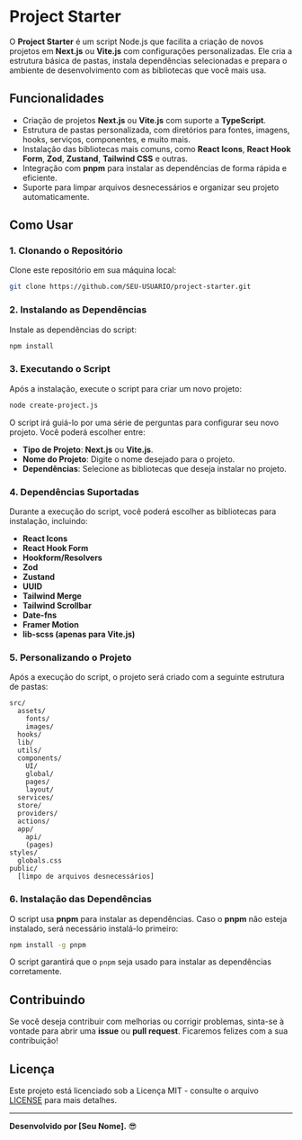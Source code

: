 
# Project Starter

O **Project Starter** é um script Node.js que facilita a criação de novos projetos em **Next.js** ou **Vite.js** com configurações personalizadas. Ele cria a estrutura básica de pastas, instala dependências selecionadas e prepara o ambiente de desenvolvimento com as bibliotecas que você mais usa.

## Funcionalidades

- Criação de projetos **Next.js** ou **Vite.js** com suporte a **TypeScript**.
- Estrutura de pastas personalizada, com diretórios para fontes, imagens, hooks, serviços, componentes, e muito mais.
- Instalação das bibliotecas mais comuns, como **React Icons**, **React Hook Form**, **Zod**, **Zustand**, **Tailwind CSS** e outras.
- Integração com **pnpm** para instalar as dependências de forma rápida e eficiente.
- Suporte para limpar arquivos desnecessários e organizar seu projeto automaticamente.

## Como Usar

### 1. Clonando o Repositório

Clone este repositório em sua máquina local:

```bash
git clone https://github.com/SEU-USUARIO/project-starter.git
```

### 2. Instalando as Dependências

Instale as dependências do script:

```bash
npm install
```

### 3. Executando o Script

Após a instalação, execute o script para criar um novo projeto:

```bash
node create-project.js
```

O script irá guiá-lo por uma série de perguntas para configurar seu novo projeto. Você poderá escolher entre:

- **Tipo de Projeto**: **Next.js** ou **Vite.js**.
- **Nome do Projeto**: Digite o nome desejado para o projeto.
- **Dependências**: Selecione as bibliotecas que deseja instalar no projeto.

### 4. Dependências Suportadas

Durante a execução do script, você poderá escolher as bibliotecas para instalação, incluindo:

- **React Icons**
- **React Hook Form**
- **Hookform/Resolvers**
- **Zod**
- **Zustand**
- **UUID**
- **Tailwind Merge**
- **Tailwind Scrollbar**
- **Date-fns**
- **Framer Motion**
- **lib-scss (apenas para Vite.js)**

### 5. Personalizando o Projeto

Após a execução do script, o projeto será criado com a seguinte estrutura de pastas:

```
src/
  assets/
    fonts/
    images/
  hooks/
  lib/
  utils/
  components/
    UI/
    global/
    pages/
    layout/
  services/
  store/
  providers/
  actions/
  app/
    api/
    (pages)
styles/
  globals.css
public/
  [limpo de arquivos desnecessários]
```

### 6. Instalação das Dependências

O script usa **pnpm** para instalar as dependências. Caso o **pnpm** não esteja instalado, será necessário instalá-lo primeiro:

```bash
npm install -g pnpm
```

O script garantirá que o `pnpm` seja usado para instalar as dependências corretamente.

## Contribuindo

Se você deseja contribuir com melhorias ou corrigir problemas, sinta-se à vontade para abrir uma **issue** ou **pull request**. Ficaremos felizes com a sua contribuição!

## Licença

Este projeto está licenciado sob a Licença MIT - consulte o arquivo [LICENSE](LICENSE) para mais detalhes.

---

**Desenvolvido por [Seu Nome].** 😎
